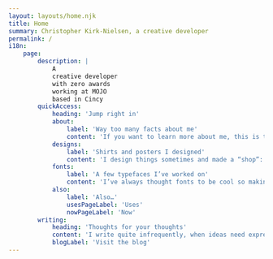 ```yaml
---
layout: layouts/home.njk
title: Home
summary: Christopher Kirk-Nielsen, a creative developer
permalink: /
i18n:
    page:
        description: |
            A
            creative developer
            with zero awards
            working at MOJO
            based in Cincy
        quickAccess:
            heading: 'Jump right in'
            about:
                label: 'Way too many facts about me'
                content: 'If you want to learn more about me, this is the place. It should cover quite a bit…'
            designs:
                label: 'Shirts and posters I designed'
                content: 'I design things sometimes and made a “shop”: dev stuff, movies, games…'
            fonts:
                label: 'A few typefaces I’ve worked on'
                content: 'I’ve always thought fonts to be cool so making my own had to happen.'
            also:
                label: 'Also…'
                usesPageLabel: 'Uses'
                nowPageLabel: 'Now'
        writing:
            heading: 'Thoughts for your thoughts'
            content: 'I write quite infrequently, when ideas need expressing. If you want to read some of my ramblings, this is my latest. I’ve also got an RSS feed for the cool kids!'
            blogLabel: 'Visit the blog'
---
```


<!-- Hello, and welcome! My name is **Christopher Kirk-Nielsen** but please call me **Chris**. I’m an award-non-winning designer-turned-developer who loves building on the web, working at MOJO. -->